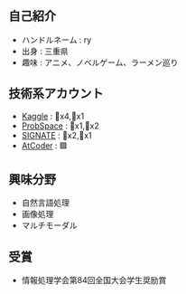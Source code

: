 ## 自己紹介
* ハンドルネーム : ry
* 出身 : 三重県
* 趣味 : アニメ、ノベルゲーム、ラーメン巡り
## 技術系アカウント
* [Kaggle](https://www.kaggle.com/ryoya0902/competitions) : 🥈x4,🥉x1
* [ProbSpace](https://comp.probspace.com/users/ryoya/0) : 🥇x1,🥈x2
* [SIGNATE](https://signate.jp/users/57842) : 🥈x2,🥉x1
* [AtCoder](https://atcoder.jp/users/ryoya0902) : 🟩
## 興味分野    
* 自然言語処理
* 画像処理
* マルチモーダル
## 受賞    
* 情報処理学会第84回全国大会学生奨励賞
